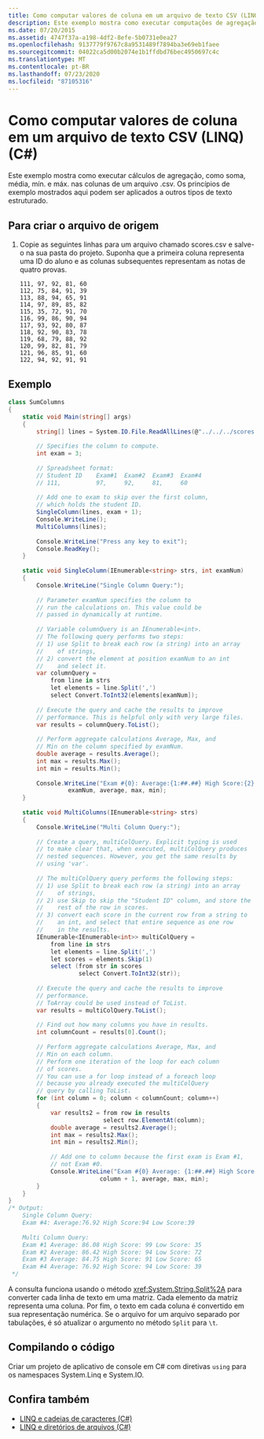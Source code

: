 ```yaml
---
title: Como computar valores de coluna em um arquivo de texto CSV (LINQ) (C#)
description: Este exemplo mostra como executar computações de agregação usando LINQ em C#, como Sum, Average, min e Max, nas colunas de um arquivo. csv.
ms.date: 07/20/2015
ms.assetid: 4747f37a-a198-4df2-8efe-5b0731e0ea27
ms.openlocfilehash: 9137779f9767c8a9531489f7894ba3e69eb1faee
ms.sourcegitcommit: 04022ca5d00b2074e1b1ffdbd76bec4950697c4c
ms.translationtype: MT
ms.contentlocale: pt-BR
ms.lasthandoff: 07/23/2020
ms.locfileid: "87105316"
---
```

# <a name="how-to-compute-column-values-in-a-csv-text-file-linq-c"></a>Como computar valores de coluna em um arquivo de texto CSV (LINQ) (C#)
Este exemplo mostra como executar cálculos de agregação, como soma, média, mín. e máx. nas colunas de um arquivo .csv. Os princípios de exemplo mostrados aqui podem ser aplicados a outros tipos de texto estruturado.  
  
## <a name="to-create-the-source-file"></a>Para criar o arquivo de origem  
  
1. Copie as seguintes linhas para um arquivo chamado scores.csv e salve-o na sua pasta do projeto. Suponha que a primeira coluna representa uma ID do aluno e as colunas subsequentes representam as notas de quatro provas.  
  
    ```csv
    111, 97, 92, 81, 60  
    112, 75, 84, 91, 39  
    113, 88, 94, 65, 91  
    114, 97, 89, 85, 82  
    115, 35, 72, 91, 70  
    116, 99, 86, 90, 94  
    117, 93, 92, 80, 87  
    118, 92, 90, 83, 78  
    119, 68, 79, 88, 92  
    120, 99, 82, 81, 79  
    121, 96, 85, 91, 60  
    122, 94, 92, 91, 91  
    ```  
  
## <a name="example"></a>Exemplo  
  
```csharp  
class SumColumns  
{  
    static void Main(string[] args)  
    {  
        string[] lines = System.IO.File.ReadAllLines(@"../../../scores.csv");  
  
        // Specifies the column to compute.  
        int exam = 3;  
  
        // Spreadsheet format:  
        // Student ID    Exam#1  Exam#2  Exam#3  Exam#4  
        // 111,          97,     92,     81,     60  
  
        // Add one to exam to skip over the first column,  
        // which holds the student ID.  
        SingleColumn(lines, exam + 1);  
        Console.WriteLine();  
        MultiColumns(lines);  
  
        Console.WriteLine("Press any key to exit");  
        Console.ReadKey();  
    }  
  
    static void SingleColumn(IEnumerable<string> strs, int examNum)  
    {  
        Console.WriteLine("Single Column Query:");  
  
        // Parameter examNum specifies the column to
        // run the calculations on. This value could be  
        // passed in dynamically at runtime.
  
        // Variable columnQuery is an IEnumerable<int>.  
        // The following query performs two steps:  
        // 1) use Split to break each row (a string) into an array
        //    of strings,
        // 2) convert the element at position examNum to an int  
        //    and select it.  
        var columnQuery =  
            from line in strs  
            let elements = line.Split(',')  
            select Convert.ToInt32(elements[examNum]);  
  
        // Execute the query and cache the results to improve  
        // performance. This is helpful only with very large files.  
        var results = columnQuery.ToList();  
  
        // Perform aggregate calculations Average, Max, and  
        // Min on the column specified by examNum.  
        double average = results.Average();  
        int max = results.Max();  
        int min = results.Min();  
  
        Console.WriteLine("Exam #{0}: Average:{1:##.##} High Score:{2} Low Score:{3}",  
                 examNum, average, max, min);  
    }  
  
    static void MultiColumns(IEnumerable<string> strs)  
    {  
        Console.WriteLine("Multi Column Query:");  
  
        // Create a query, multiColQuery. Explicit typing is used  
        // to make clear that, when executed, multiColQuery produces
        // nested sequences. However, you get the same results by  
        // using 'var'.  
  
        // The multiColQuery query performs the following steps:  
        // 1) use Split to break each row (a string) into an array
        //    of strings,
        // 2) use Skip to skip the "Student ID" column, and store the
        //    rest of the row in scores.  
        // 3) convert each score in the current row from a string to  
        //    an int, and select that entire sequence as one row
        //    in the results.  
        IEnumerable<IEnumerable<int>> multiColQuery =  
            from line in strs  
            let elements = line.Split(',')  
            let scores = elements.Skip(1)  
            select (from str in scores  
                    select Convert.ToInt32(str));  
  
        // Execute the query and cache the results to improve  
        // performance.
        // ToArray could be used instead of ToList.  
        var results = multiColQuery.ToList();  
  
        // Find out how many columns you have in results.  
        int columnCount = results[0].Count();  
  
        // Perform aggregate calculations Average, Max, and  
        // Min on each column.
        // Perform one iteration of the loop for each column
        // of scores.  
        // You can use a for loop instead of a foreach loop
        // because you already executed the multiColQuery
        // query by calling ToList.  
        for (int column = 0; column < columnCount; column++)  
        {  
            var results2 = from row in results  
                           select row.ElementAt(column);  
            double average = results2.Average();  
            int max = results2.Max();  
            int min = results2.Min();  
  
            // Add one to column because the first exam is Exam #1,  
            // not Exam #0.  
            Console.WriteLine("Exam #{0} Average: {1:##.##} High Score: {2} Low Score: {3}",  
                          column + 1, average, max, min);  
        }  
    }  
}  
/* Output:  
    Single Column Query:  
    Exam #4: Average:76.92 High Score:94 Low Score:39  
  
    Multi Column Query:  
    Exam #1 Average: 86.08 High Score: 99 Low Score: 35  
    Exam #2 Average: 86.42 High Score: 94 Low Score: 72  
    Exam #3 Average: 84.75 High Score: 91 Low Score: 65  
    Exam #4 Average: 76.92 High Score: 94 Low Score: 39  
 */  
```  
  
 A consulta funciona usando o método <xref:System.String.Split%2A> para converter cada linha de texto em uma matriz. Cada elemento da matriz representa uma coluna. Por fim, o texto em cada coluna é convertido em sua representação numérica. Se o arquivo for um arquivo separado por tabulações, é só atualizar o argumento no método `Split` para `\t`.  
  
## <a name="compiling-the-code"></a>Compilando o código  
 Criar um projeto de aplicativo de console em C# com diretivas `using` para os namespaces System.Linq e System.IO.  
  
## <a name="see-also"></a>Confira também

- [LINQ e cadeias de caracteres (C#)](./linq-and-strings.md)
- [LINQ e diretórios de arquivos (C#)](./linq-and-file-directories.md)
